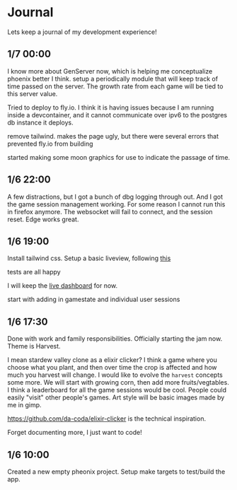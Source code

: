# Journal

Lets keep a journal of my development experience!

## 1/7 00:00

I know more about GenServer now, which is helping me conceptualize phoenix better I think. setup a periodically module that will keep track of time passed on the server. The growth rate from each game will be tied to this server value. 

Tried to deploy to fly.io. I think it is having issues because I am running inside a devcontainer, and it cannot communicate over ipv6 to the postgres db instance it deploys. 

remove tailwind. makes the page ugly, but there were several errors that prevented fly.io from building

started making some moon graphics for use to indicate the passage of time.

## 1/6 22:00

A few distractions, but I got a bunch of dbg logging through out. And I got the game session management working. For some reason I cannot run this in firefox anymore. The websocket will fail to connect, and the session reset. Edge works great.

## 1/6 19:00

Install tailwind css. Setup a basic liveview, following [this](https://elixirprogrammer.com/learn/elixir-phoenix-liveview-counter-with-tailwind-css)

tests are all happy

I will keep the [live dashboard](localhost:4000/dashboard) for now.


start with adding in gamestate and individual user sessions


## 1/6 17:30

Done with work and family responsibilities. Officially starting the jam now. Theme is Harvest.

I mean stardew valley clone as a elixir clicker? I think a game where you choose what you plant, and then over time the crop is affected and how much you harvest will change. I would like to evolve the `harvest` concepts some more. We will start with growing corn, then add more fruits/vegtables.
I think a leaderboard for all the game sessions would be cool. People could easily "visit" other people's games.
Art style will be basic images made by me in gimp.

<https://github.com/da-coda/elixir-clicker> is the technical inspiration.

Forget documenting more, I just want to code!

## 1/6 10:00

Created a new empty pheonix project. Setup make targets to test/build the app.
